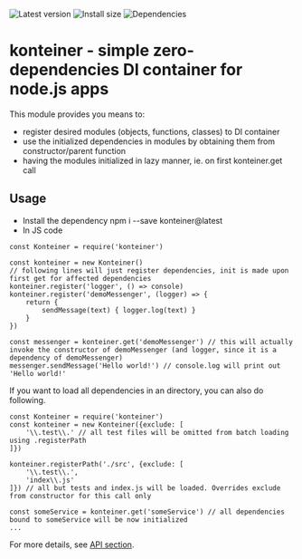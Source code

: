 ![Latest version](https://badgen.net/npm/v/konteiner)
![Install size](https://badgen.net/packagephobia/install/konteiner)
![Dependencies](https://badgen.net/david/dep/petrmiko/konteiner)

# konteiner - simple zero-dependencies DI container for node.js apps

This module provides you means to:
- register desired modules (objects, functions, classes) to DI container
- use the initialized dependencies in modules by obtaining them from constructor/parent function
- having the modules initialized in lazy manner, ie. on first konteiner.get call

## Usage

- Install the dependency
	npm i --save konteiner@latest
- In JS code
```
const Konteiner = require('konteiner')

const konteiner = new Konteiner()
// following lines will just register dependencies, init is made upon first get for affected dependencies
konteiner.register('logger', () => console)
konteiner.register('demoMessenger', (logger) => {
	return {
		sendMessage(text) { logger.log(text) }
	}
})

const messenger = konteiner.get('demoMessenger') // this will actually invoke the constructor of demoMessenger (and logger, since it is a dependency of demoMessenger)
messenger.sendMessage('Hello world!') // console.log will print out 'Hello world!'
```

If you want to load all dependencies in an directory, you can also do following.
```
const Konteiner = require('konteiner')
const konteiner = new Konteiner({exclude: [
	'\\.test\\.' // all test files will be omitted from batch loading using .registerPath
]})

konteiner.registerPath('./src', {exclude: [
	'\\.test\\.',
	'index\\.js'
]}) // all but tests and index.js will be loaded. Overrides exclude from constructor for this call only

const someService = konteiner.get('someService') // all dependencies bound to someService will be now initialized
...
```

For more details, see [API section](./docs/api.md).
